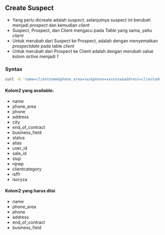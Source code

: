 ## Create Suspect
- Yang perlu dicreate adalah _suspect_, selanjutnya suspect ini berubah menjadi _prospect_ dan kemudian _client_
- Suspect, Prospect, dan Client mengacu pada _Table_ yang sama, yaitu _client_
- Untuk merubah dari Suspect ke Prospect, adalah dengan menyematkan _prospectdate_ pada table _client_
- Untuk merubah dari Prospect ke Client adalah dengan merubah value kolom _active_ menjadi _1_
### Syntax
```sh
curl -d 'name=clientname&phone_area=xxx&phone=xxxxxxx&address=clientaddress&city=clientcity&end_of_contract=YYY-MM-DD&business_field=clientbusinessfield' -X POST http://server:port/insertsuspect
```

#### Kolom2 yang available:
- name
- phone_area
- phone
- address
- city
- end_of_contract
- business_field
- status
- alias
- user_id
- sale_id
- siup
- npwp
- clientcategory
- isffr
- isoryza
#### Kolom2 yang harus diisi
- name
- phone_area
- phone
- address
- end_of_contract
- business_field

